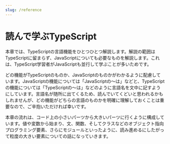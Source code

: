```yaml
---
slug: /reference
---
```


# 読んで学ぶTypeScript

本章では、TypeScriptの言語機能をひとつひとつ解説します。解説の範囲はTypeScriptに留まらず、JavaScriptについても必要なものを解説します。これは、TypeScript学習者がJavaScriptも並行して学ぶことが多いためです。

どの機能がTypeScriptのものか、JavaScriptのものかがわかるように配慮しています。JavaScriptの機能については「JavaScriptの〜は」などと、TypeScriptの機能については「TypeScriptの〜は」などのように言語名を文中に記すようにしています。言語名が随所に出てくるため、読んでいてくどいと思われるかもしれませんが、どの機能がどちらの言語のものかを明確に理解しておくことは重要なので、ご辛抱いただければ幸いです。

本章の流れは、コード上の小さいパーツから大きいパーツに行くように構成しています。値や変数から始まり、文、関数、そしてクラスなどのオブジェクト指向プログラミング要素、さらにモジュールといったように、読み進めるにしたがって粒度の大きい要素についての話になっていきます。

